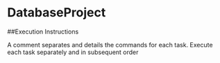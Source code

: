 # DatabaseProject

##Execution Instructions

A comment separates and details the commands for each task.
Execute each task separately and in subsequent order
